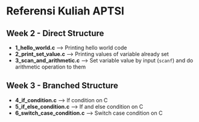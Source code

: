 # Referensi Kuliah APTSI

## Week 2 - Direct Structure

- **1_hello_world.c**
--> Printing hello world code
- **2_print_set_value.c**
--> Printing values of variable already set
- **3_scan_and_arithmetic.c**
--> Set variable value by input (`scanf`) and do arithmetic operation to them

## Week 3 - Branched Structure

- **4_if_condition.c**
--> If condition on C
- **5_if_else_condition.c**
--> If and else condition on C
- **6_switch_case_condition.c**
--> Switch case condition on C
